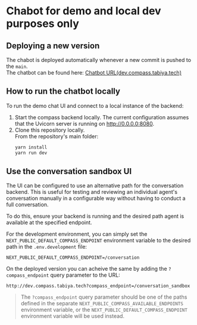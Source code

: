 # Chabot for demo and local dev purposes only

## Deploying a new version

The chabot is deployed automatically whenever a new commit is pushed to the `main`.\
The chatbot can be found here: [Chatbot URL(dev.compass.tabiya.tech)](http://dev.compass.tabiya.tech)

## How to run the chatbot locally

To run the demo chat UI and connect to a local instance of the backend:

1. Start the compass backend locally. The current configuration assumes that the Uvicorn server is running on http://0.0.0.0:8080.
2. Clone this repository locally.\
   From the repository's main folder:
   ```sh
   yarn install
   yarn run dev
   
## Use the conversation sandbox UI

The UI can be configured to use an alternative path for the conversation backend.
This is useful for testing and reviewing an individual agent's conversation manually in a configurable way without having to conduct a full conversation.

To do this, ensure your backend is running and the desired path agent is available at the specified endpoint.

For the development environment, you can simply set the `NEXT_PUBLIC_DEFAULT_COMPASS_ENDPOINT` environment variable to the desired path in the `.env.development` file:

```
NEXT_PUBLIC_DEFAULT_COMPASS_ENDPOINT=/conversation
```

On the deployed version you can acheive the same by adding the `?compass_endpoint` query parameter to the URL:

```
http://dev.compass.tabiya.tech?compass_endpoint=/conversation_sandbox
```

> The `?compass_endpoint` query parameter should be one of the paths defined in the separate `NEXT_PUBLIC_COMPASS_AVAILABLE_ENDPOINTS` environment variable, or the `NEXT_PUBLIC_DEFAULT_COMPASS_ENDPOINT` environment variable  will be used instead.